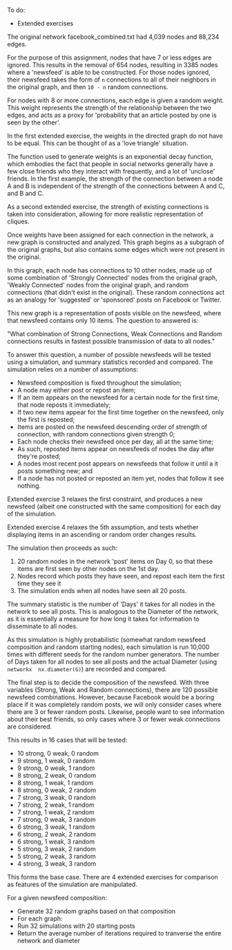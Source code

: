 To do:

- Extended exercises

The original network facebook_combined.txt had 4,039 nodes and 88,234 edges.

For the purpose of this assignment, nodes that have 7 or less edges are 
ignored. This results in the removal of 654 nodes, resulting in 3385 nodes 
where a 'newsfeed' is able to be constructed. For those nodes ignored, their 
newsfeed takes the form of `n` connections to all of their neighbors in the 
original graph, and then `10 - n` random connections.

For nodes with 8 or more connections, each edge is given a random weight. 
This weight represents the strength of the relationship between the two 
edges, and acts as a proxy for 'probability that an article posted by one is 
seen by the other'.

In the first extended exercise, the weights in the directed graph do not have 
to be equal. This can be thought of as a 'love triangle' situation. 

The function used to generate weights is an exponential decay function, 
which embodies the fact that people in social networks generally have a few 
close friends who they interact with frequently, and a lot of 'unclose' 
friends. In the first example, the strength of the connection between a node 
A and B is independent of the strength of the connections between A and C, 
and B and C.

As a second extended exercise, the strength of existing connections is taken 
into consideration, allowing for more realistic representation of cliques.

Once weights have been assigned for each connection in the network, a new 
graph is constructed and analyzed. This graph begins as a subgraph of the 
original graphs, but also contains some edges which were not present in the 
original.

In this graph, each node has connections to 10 other nodes, made up of some 
combination of 'Strongly Connected' nodes from the original graph, 'Weakly 
Connected' nodes from the original graph, and random connections (that 
didn't exist in the original). These random connections act as an analogy 
for 'suggested' or 'sponsored' posts on Facebook or Twitter.

This new graph is a representation of posts visible on the newsfeed, where 
that newsfeed contains only 10 items. The question to answered is:

"What combination of Strong Connections, Weak Connections and Random 
connections results in fastest possible transmission of data to all nodes."

To answer this question, a number of possible newsfeeds will be tested using 
a simulation, and summary statistics recorded and compared. The simulation 
relies on a number of assumptions:

- Newsfeed composition is fixed throughout the simulation;
- A node may either post or repost an item;
- If an item appears on the newsfeed for a certain node for the first time, 
that node reposts it immediately;
- If two new items appear for the first time together on the newsfeed, only 
the first is reposted;
- Items are posted on the newsfeed descending order of strength of 
connection, with random connections given strength 0;
- Each node checks their newsfeed once per day, all at the same time;
- As such, reposted items appear on newsfeeds of nodes the day after they're 
posted;
- A nodes most recent post appears on newsfeeds that follow it until a it 
posts something new; and
- If a node has not posted or reposted an item yet, nodes that follow it see
 nothing.

Extended exercise 3 relaxes the first constraint, and produces a new 
newsfeed (albeit one constructed with the same composition) for each day of 
the simulation.

Extended exercise 4 relaxes the 5th assumption, and tests whether displaying
 items in an ascending or random order changes results.

The simulation then proceeds as such:

1. 20 random nodes in the network 'post' items on Day 0, so that these items
 are first seen by other nodes on the 1st day.
2. Nodes record which posts they have seen, and repost each item the first 
time they see it
3. The simulation ends when all nodes have seen all 20 posts.

The summary statistic is the number of 'Days' it takes for all nodes in the 
network to see all posts. This is analogous to the Diameter of the network, as 
it is essentially a measure for how long it takes for information to 
disseminate to all nodes.

As this simulation is highly probabilistic (somewhat random newsfeed 
composition and random starting nodes), each simulation is run 10,000 times 
with different seeds for the random number generators. The number of Days 
taken for all nodes to see all posts and the actual Diameter (using `networkx 
nx.diameter(G)`) are recorded and compared.
 
The final step is to decide the composition of the newsfeed. With three 
variables (Strong, Weak and Random connections), there are 120 possible 
newsfeed combinations. However, because Facebook would be a boring place if 
it was completely random posts, we will only consider cases where there are 
3 or fewer random posts. Likewise, people want to see information about 
their best friends, so only cases where 3 or fewer weak connections are 
considered.

This results in 16 cases that will be tested:
- 10 strong, 0 weak, 0 random
- 9 strong, 1 weak, 0 random
- 9 strong, 0 weak, 1 random
- 8 strong, 2 weak, 0 random
- 8 strong, 1 weak, 1 random
- 8 strong, 0 weak, 2 random
- 7 strong, 3 weak, 0 random
- 7 strong, 2 weak, 1 random
- 7 strong, 1 weak, 2 random
- 7 strong, 0 weak, 3 random
- 6 strong, 3 weak, 1 random
- 6 strong, 2 weak, 2 random
- 6 strong, 1 weak, 3 random
- 5 strong, 3 weak, 2 random
- 5 strong, 2 weak, 3 random
- 4 strong, 3 weak, 3 random

This forms the base case. There are 4 extended exercises for comparison as 
features of the simulation are manipulated.

For a given newsfeed composition:
- Generate 32 random graphs based on that composition
- For each graph:
- Run 32 simulations with 20 starting posts
- Return the average number of iterations required to tranverse the entire 
network and diameter